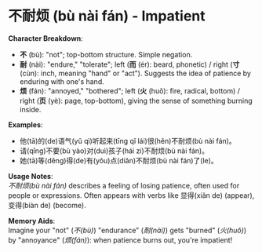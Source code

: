 # **不耐烦 (bù nài fán) - Impatient**

**Character Breakdown**:  
- **不** (bù): "not"; top-bottom structure. Simple negation.  
- **耐** (nài): "endure," "tolerate"; left (**而** (ér): beard, phonetic) / right (**寸** (cùn): inch, meaning "hand" or "act"). Suggests the idea of patience by enduring with one's hand.  
- **烦** (fán): "annoyed," "bothered"; left (**火** (huǒ): fire, radical, bottom) / right (**页** (yè): page, top-bottom), giving the sense of something burning inside.

**Examples**:  
- 他(tā)的(de)语气(yǔ qì)听起来(tīng qǐ lái)很(hěn)不耐烦(bù nài fán)。  
- 请(qǐng)不要(bù yào)对(duì)孩子(hái zi)不耐烦(bù nài fán)。  
- 她(tā)等(děng)得(de)有(yǒu)点(diǎn)不耐烦(bù nài fán)了(le)。

**Usage Notes**:  
*不耐烦(bù nài fán)* describes a feeling of losing patience, often used for people or expressions. Often appears with verbs like 显得(xiǎn de) (appear), 变得(biàn de) (become).

**Memory Aids**:  
Imagine your "not" (*不(bù)*) "endurance" (*耐(nài)*) gets "burned" (*火(huǒ)*) by "annoyance" (*烦(fán)*): when patience burns out, you're impatient!